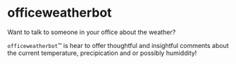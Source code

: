 # officeweatherbot

Want to talk to someone in your office about the weather? 

`officeweatherbot`™ is hear to offer thoughtful and insightful comments about the current temperature, precipication and or possibly humiddity!
